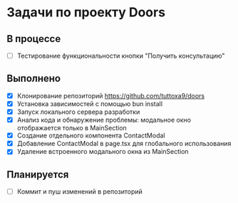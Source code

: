 # Задачи по проекту Doors

## В процессе
- [ ] Тестирование функциональности кнопки "Получить консультацию"

## Выполнено
- [x] Клонирование репозиторий https://github.com/tuttoxa9/doors
- [x] Установка зависимостей с помощью bun install
- [x] Запуск локального сервера разработки
- [x] Анализ кода и обнаружение проблемы: модальное окно отображается только в MainSection
- [x] Создание отдельного компонента ContactModal
- [x] Добавление ContactModal в page.tsx для глобального использования
- [x] Удаление встроенного модального окна из MainSection

## Планируется
- [ ] Коммит и пуш изменений в репозиторий
